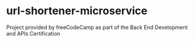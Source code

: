 # url-shortener-microservice
Project provided by freeCodeCamp as part of the Back End Development and APIs Certification

